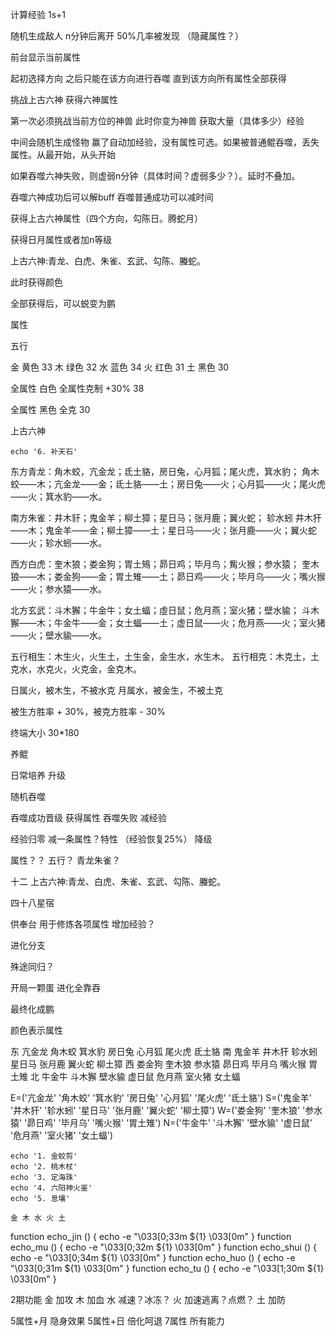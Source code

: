 计算经验 1s+1

随机生成敌人 n分钟后离开 50%几率被发现  （隐藏属性？）

前台显示当前属性



起初选择方向
之后只能在该方向进行吞噬
直到该方向所有属性全部获得



挑战上古六神 获得六神属性

第一次必须挑战当前方位的神兽  此时你变为神兽 获取大量（具体多少）经验


中间会随机生成怪物 赢了自动加经验，没有属性可选。如果被普通鲲吞噬，丢失属性。从最开始，从头开始

如果吞噬六神失败，则虚弱n分钟（具体时间？虚弱多少？）。延时不叠加。

吞噬六神成功后可以解buff
吞噬普通成功可以减时间

获得上古六神属性（四个方向，勾陈日。腾蛇月）

获得日月属性或者加n等级

上古六神:青龙、白虎、朱雀、玄武、勾陈、螣蛇。

此时获得颜色


全部获得后，可以蜕变为鹏




属性

五行

金 黄色 33
木 绿色 32
水 蓝色 34
火 红色 31
土 黑色 30

全属性 白色 全属性克制 +30% 38

全属性 黑色 全克 30
 


上古六神




    echo '6. 补天石'





东方青龙：角木蛟，亢金龙；氐土貉，房日兔，心月狐；尾火虎，箕水豹；
角木蛟——木；亢金龙——金；氐土貉——土；房日兔——火；心月狐——火；尾火虎——火；箕水豹——水。

南方朱雀：井木豻；鬼金羊；柳土獐；星日马；张月鹿；翼火蛇； 轸水蚓
井木犴——木；鬼金羊——金；柳土獐——土；星日马——火；张月鹿——火；翼火蛇——火；轸水蚓——水。

西方白虎：奎木狼；娄金狗；胃土鴙；昴日鸡；毕月鸟；觜火猴；参水猿；
奎木狼——木；娄金狗——金；胃土雉——土；昴日鸡——火；毕月乌——火；嘴火猴——火；参水猿——水。

北方玄武：斗木獬；牛金牛；女土蝠；虛日鼠；危月燕；室火猪；壁水貐；
斗木獬——木；牛金牛——金；女土蝠——土；虚日鼠——火；危月燕——火；室火猪——火；壁水貐——水。


五行相生：木生火，火生土，土生金，金生水，水生木。
五行相克：木克土，土克水，水克火，火克金，金克木。

日属火，被木生，不被水克
月属水，被金生，不被土克

被生方胜率 + 30%，被克方胜率 - 30%

终端大小
30*180



养鲲

日常培养
升级

随机吞噬

吞噬成功晋级 获得属性
吞噬失败 减经验

经验归零 减一条属性？特性 （经验恢复25%）  降级

属性？？
五行？ 青龙朱雀？ 

十二
上古六神:青龙、白虎、朱雀、玄武、勾陈、螣蛇。

四十八星宿

供奉台  用于修炼各项属性 增加经验？

进化分支

殊途同归？

开局一颗蛋
进化全靠吞

最终化成鹏


颜色表示属性

东	亢金龙	角木蛟	箕水豹	房日兔	心月狐	尾火虎	氐土貉
南	鬼金羊	井木犴	轸水蚓	星日马	张月鹿	翼火蛇	柳土獐
西	娄金狗	奎木狼	参水猿	昴日鸡	毕月乌	嘴火猴	胃土雉
北	牛金牛	斗木獬	壁水貐	虚日鼠	危月燕	室火猪	女土蝠



E=('亢金龙' '角木蛟' '箕水豹' '房日兔' '心月狐' '尾火虎' '氐土貉')
S=('鬼金羊' '井木犴' '轸水蚓' '星日马' '张月鹿' '翼火蛇' '柳土獐')
W=('娄金狗' '奎木狼' '参水猿' '昴日鸡' '毕月乌' '嘴火猴' '胃土雉')
N=('牛金牛' '斗木獬' '壁水貐' '虚日鼠' '危月燕' '室火猪' '女土蝠')




    echo '1. 金蛟剪' 
    echo '2. 桃木杖' 
    echo '3. 定海珠' 
    echo '4. 六阳神火鉴' 
    echo '5. 息壤' 

    金 木 水 火 土 



    
function echo_jin () {
    echo -e "\033[0;33m ${1} \033[0m"
}
function echo_mu () {
    echo -e "\033[0;32m ${1} \033[0m"
}
function echo_shui () {
    echo -e "\033[0;34m ${1} \033[0m"
}
function echo_huo () {
    echo -e "\033[0;31m ${1} \033[0m"
}
function echo_tu () {
    echo -e "\033[1;30m ${1} \033[0m"
}



2期功能
金 加攻
木 加血
水 减速？冰冻？
火 加速逃离？点燃？
土 加防

5属性+月 隐身效果
5属性+日 倍化呵退
7属性 所有能力